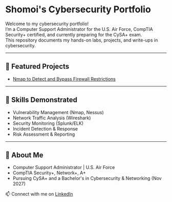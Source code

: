 # Shomoi's Cybersecurity Portfolio

Welcome to my cybersecurity portfolio!  
I’m a Computer Support Administrator for the U.S. Air Force, CompTIA Security+ certified, and currently preparing for the CySA+ exam.  
This repository documents my hands-on labs, projects, and write-ups in cybersecurity.  

---

## 🔹 Featured Projects
- [Nmap to Detect and Bypass Firewall Restrictions](./Use-Nmap-To-Detect-And-Bypass-Firewall-Restrictions)

---

## 🔹 Skills Demonstrated
- Vulnerability Management (Nmap, Nessus)
- Network Traffic Analysis (Wireshark)
- Security Monitoring (Splunk/ELK)
- Incident Detection & Response
- Risk Assessment & Reporting

---

## 🔹 About Me
- Computer Support Administrator | U.S. Air Force  
- CompTIA Security+, Network+, A+  
- Pursuing CySA+ and a Bachelor's in Cybersecurity & Networking (Nov 2027)  

📫 Connect with me on [LinkedIn](www.linkedin.com/in/shomoi-francis-052b0b131)
